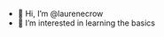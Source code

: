 - 👋 Hi, I’m @laurenecrow
- 👀 I’m interested in learning the basics



<!---
laurenecrow/laurenecrow is a ✨ special ✨ repository because its `README.md` (this file) appears on your GitHub profile.
You can click the Preview link to take a look at your changes.
--->
